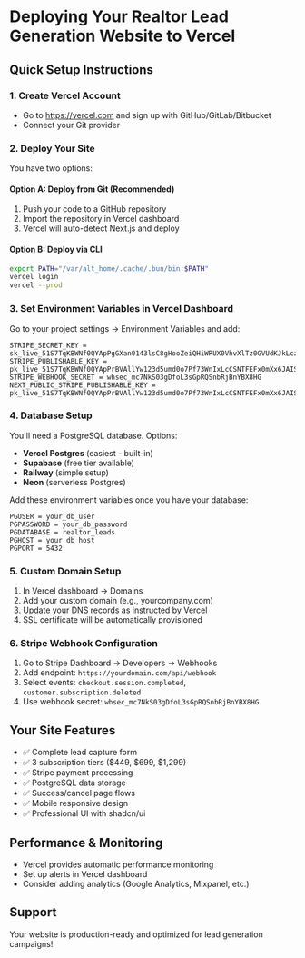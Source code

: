 # Deploying Your Realtor Lead Generation Website to Vercel

## Quick Setup Instructions

### 1. Create Vercel Account
- Go to https://vercel.com and sign up with GitHub/GitLab/Bitbucket
- Connect your Git provider

### 2. Deploy Your Site
You have two options:

#### Option A: Deploy from Git (Recommended)
1. Push your code to a GitHub repository
2. Import the repository in Vercel dashboard
3. Vercel will auto-detect Next.js and deploy

#### Option B: Deploy via CLI
```bash
export PATH="/var/alt_home/.cache/.bun/bin:$PATH"
vercel login
vercel --prod
```

### 3. Set Environment Variables in Vercel Dashboard
Go to your project settings → Environment Variables and add:

```
STRIPE_SECRET_KEY = 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
STRIPE_PUBLISHABLE_KEY = pk_live_51S7TqKBWNf0QYApPrBVAllYw123d5umd0o7Pf73WnIxLcCSNTFEFx0mXx6JAISJkESid5Ik8wm3GM5YjYIJqB0Jg00NtL7KbU5
STRIPE_WEBHOOK_SECRET = whsec_mc7NkS03gDfoL3sGpRQSnbRjBnYBX8HG
NEXT_PUBLIC_STRIPE_PUBLISHABLE_KEY = pk_live_51S7TqKBWNf0QYApPrBVAllYw123d5umd0o7Pf73WnIxLcCSNTFEFx0mXx6JAISJkESid5Ik8wm3GM5YjYIJqB0Jg00NtL7KbU5
```

### 4. Database Setup
You'll need a PostgreSQL database. Options:
- **Vercel Postgres** (easiest - built-in)
- **Supabase** (free tier available)
- **Railway** (simple setup)
- **Neon** (serverless Postgres)

Add these environment variables once you have your database:
```
PGUSER = your_db_user
PGPASSWORD = your_db_password
PGDATABASE = realtor_leads
PGHOST = your_db_host
PGPORT = 5432
```

### 5. Custom Domain Setup
1. In Vercel dashboard → Domains
2. Add your custom domain (e.g., yourcompany.com)
3. Update your DNS records as instructed by Vercel
4. SSL certificate will be automatically provisioned

### 6. Stripe Webhook Configuration
1. Go to Stripe Dashboard → Developers → Webhooks
2. Add endpoint: `https://yourdomain.com/api/webhook`
3. Select events: `checkout.session.completed`, `customer.subscription.deleted`
4. Use webhook secret: `whsec_mc7NkS03gDfoL3sGpRQSnbRjBnYBX8HG`

## Your Site Features
- ✅ Complete lead capture form
- ✅ 3 subscription tiers ($449, $699, $1,299)
- ✅ Stripe payment processing
- ✅ PostgreSQL data storage
- ✅ Success/cancel page flows
- ✅ Mobile responsive design
- ✅ Professional UI with shadcn/ui

## Performance & Monitoring
- Vercel provides automatic performance monitoring
- Set up alerts in Vercel dashboard
- Consider adding analytics (Google Analytics, Mixpanel, etc.)

## Support
Your website is production-ready and optimized for lead generation campaigns!
